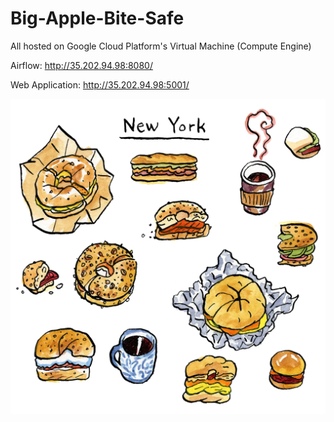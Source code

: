 # Big-Apple-Bite-Safe

All hosted on Google Cloud Platform's Virtual Machine (Compute Engine)

Airflow:
http://35.202.94.98:8080/

Web Application:
http://35.202.94.98:5001/

![apple](deployment/frontend/static/food.webp)

